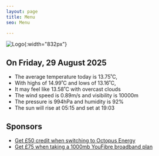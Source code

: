 ```yaml
---
layout: page
title: Menu
seo: Menu

---
```


![Logo](/images/logo.jpg){:width="832px"}

<!-- weather_marker starts -->
## On Friday, 29 August 2025

- The average temperature today is 13.75˚C,
- With highs of 14.99˚C and lows of 13.16˚C,
- It may feel like 13.58˚C with overcast clouds
- The wind speed is 0.89m/s and visibility is 10000m
- The pressure is 994hPa and humidity is 92%
- The sun will rise at 05:15 and set at 19:03

<!-- weather_marker ends -->

## Sponsors

- [Get £50 credit when switching to Octopus Energy](https://bit.ly/3oD1nnS)
- [Get £75 when taking a 1000mb YouFibre broadband plan](https://aklam.io/91zWhU?)
